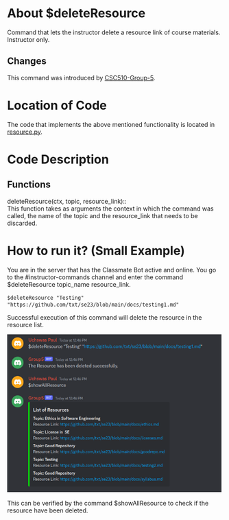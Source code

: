 
  
# About $deleteResource

Command that lets the instructor delete a resource link of course materials. Instructor only.

## Changes

This command was introduced by [CSC510-Group-5](https://github.com/csc510-team5/ClassMateBot).

# Location of Code
The code that implements the above mentioned functionality is located in [resource.py](https://github.com/csc510-team5/ClassMateBot/blob/main/cogs/resource.py).

# Code Description
## Functions
deleteResource(ctx, topic, resource_link):: <br>
This function takes as arguments the context in which the command was called, the name of the topic and the resource_link that needs to be discarded.

# How to run it? (Small Example)
You are in the server that has the Classmate Bot active and online. You go to
 the #instructor-commands channel and enter the command
  $deleteResource topic_name resource_link.
```
$deleteResource "Testing" "https://github.com/txt/se23/blob/main/docs/testing1.md"
```
Successful execution of this command will delete the resource in the resource list.

<img src="https://github.com/csc510-team5/ClassMateBot/blob/main/data/media/delete-resource.png?raw=true" width="500">

This can be verified by the command $showAllResource to check if the resource have been deleted. 

